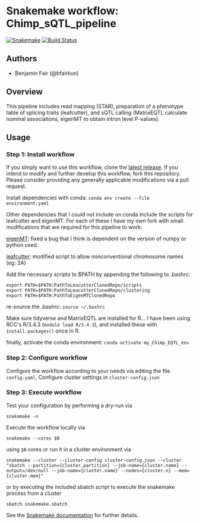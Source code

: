 # Snakemake workflow: Chimp_sQTL_pipeline

[![Snakemake](https://img.shields.io/badge/snakemake-≥5.3.0-brightgreen.svg)](https://snakemake.bitbucket.io)
[![Build Status](https://travis-ci.org/snakemake-workflows/sQTL_pipeline.svg?branch=master)](https://travis-ci.org/snakemake-workflows/sQTL_pipeline)


## Authors

* Benjamin Fair (@bfairkun)

## Overview
This pipeline includes read mapping (STAR), preparation of a phenotype table of splicing traits (leafcutter), and sQTL calling (MatrixEQTL calculate nominal associations, eigenMT to obtain intron level P-values).

## Usage

### Step 1: Install workflow

If you simply want to use this workflow, clone the [latest release](https://github.com/bfairkun/sQTL_pipeline).
If you intend to modify and further develop this workflow, fork this repository. Please consider providing any generally applicable modifications via a pull request.

Install dependencies with conda:
`conda env create --file environment.yaml`

Other dependencies that I could not include on conda include the scripts for leafcutter and eigenMT. For each of these I have my own fork with small modifications that are required for this pipeline to work:

[eigenMT](https://github.com/bfairkun/eigenMT): fixed a bug that I think is dependent on the version of numpy or python used.

[leafcutter](https://github.com/bfairkun/leafcutter): modified script to allow nonconventional chromosome names (eg: 2A)

Add the necessary scripts to $PATH by appending the following to .bashrc:
```
export PATH=$PATH:PathToLeacutterClonedRepo/scripts
export PATH=$PATH:PathToLeacutterClonedRepo/clustering
export PATH=$PATH:PathToEigenMTClonedRepo
```

re-source the .bashrc:
`source ~/.bashrc`

Make sure tidyverse and MatrixEQTL are installed for R... I have been using RCC's R/3.4.3 (`module load R/3.4.3`), and installed these with `install.packages()` once in R.

finally, activate the conda environment:
`conda activate my_Chimp_EQTL_env` 

### Step 2: Configure workflow

Configure the workflow according to your needs via editing the file `config.yaml`. Configure cluster settings in `cluster-config.json`

### Step 3: Execute workflow

Test your configuration by performing a dry-run via

    snakemake -n

Execute the workflow locally via

    snakemake --cores $N

using `$N` cores or run it in a cluster environment via

    snakemake --cluster --cluster-config cluster-config.json --cluster "sbatch --partition={cluster.partition} --job-name={cluster.name} --output=/dev/null --job-name={cluster.name} --nodes={cluster.n} --mem={cluster.mem}"

or by executing the included sbatch script to execute the snakemake process from a cluster

    sbatch snakemake.sbatch

See the [Snakemake documentation](https://snakemake.readthedocs.io) for further details.
